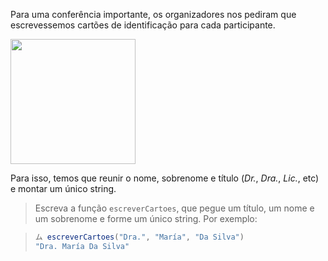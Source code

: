 Para uma conferência importante, os organizadores nos pediram que escrevessemos cartões de identificação para cada participante.
 
<img width="200px" src="https://raw.githubusercontent.com/mumuki/mumuki-guia-javascript-practica-funciones-y-tipos-de-datos/master/assets/name_badge.png"></img>

Para isso, temos que reunir o nome, sobrenome e título (_Dr._, _Dra._, _Lic._, etc) e montar um único string.

> Escreva a função `escreverCartoes`, que pegue um título, um nome e um sobrenome e forme um único string. Por exemplo:

> ``` javascript
> ム escreverCartoes("Dra.", "María", "Da Silva")
> "Dra. María Da Silva"
> ```
